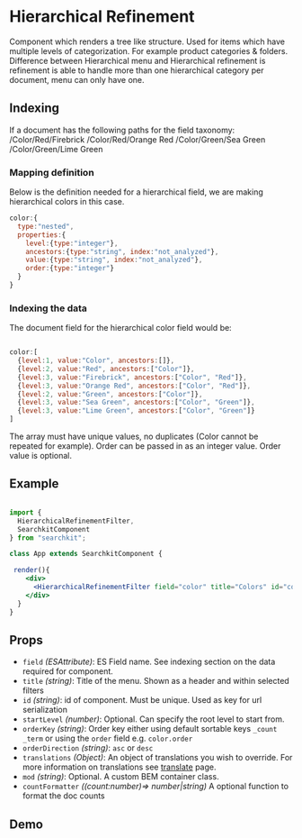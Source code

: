 # Hierarchical Refinement
Component which renders a tree like structure. Used for items which have multiple levels of categorization. For example product categories & folders. Difference between Hierarchical menu and Hierarchical refinement is refinement is able to handle more than one hierarchical category per document, menu can only have one.

## Indexing

If a document has the following paths for the field taxonomy:
  /Color/Red/Firebrick
  /Color/Red/Orange Red
  /Color/Green/Sea Green
  /Color/Green/Lime Green

### Mapping definition
Below is the definition needed for a hierarchical field, we are making hierarchical colors in this case.
```js
color:{
  type:"nested",
  properties:{
    level:{type:"integer"},
    ancestors:{type:"string", index:"not_analyzed"},
    value:{type:"string", index:"not_analyzed"},
    order:{type:"integer"}    
  }
}
```

### Indexing the data

The document field for the hierarchical color field would be:

```js

color:[
  {level:1, value:"Color", ancestors:[]},
  {level:2, value:"Red", ancestors:["Color"]},
  {level:3, value:"Firebrick", ancestors:["Color", "Red"]},
  {level:3, value:"Orange Red", ancestors:["Color", "Red"]},
  {level:2, value:"Green", ancestors:["Color"]},
  {level:3, value:"Sea Green", ancestors:["Color", "Green"]},
  {level:3, value:"Lime Green", ancestors:["Color", "Green"]}
]

```

The array must have unique values, no duplicates (Color cannot be repeated for example). Order can be passed in as an integer value. Order value is optional.


## Example

```jsx

import {
  HierarchicalRefinementFilter,
  SearchkitComponent
} from "searchkit";

class App extends SearchkitComponent {

 render(){
    <div>
      <HierarchicalRefinementFilter field="color" title="Colors" id="colors"/>
    </div>
  }
}
```

## Props
- `field` *(ESAttribute)*: ES Field name. See indexing section on the data required for component.
- `title` *(string)*: Title of the menu. Shown as a header and within selected filters
- `id` *(string)*: id of component. Must be unique. Used as key for url serialization
- `startLevel` *(number)*: Optional. Can specify the root level to start from.
- `orderKey` *(string)*: Order key either using default sortable keys `_count` `_term` or using the `order` field e.g. `color.order`
- `orderDirection` *(string)*: `asc` or `desc`
- `translations` *(Object)*: An object of translations you wish to override. For more information on translations see [translate](../../core/Translate.md) page.
- `mod` *(string)*: Optional. A custom BEM container class.
- `countFormatter` *((count:number)=> number|string)* A optional function to format the doc counts


## Demo
[](codepen://searchkit/OMgmwR?height=800&theme=0)
